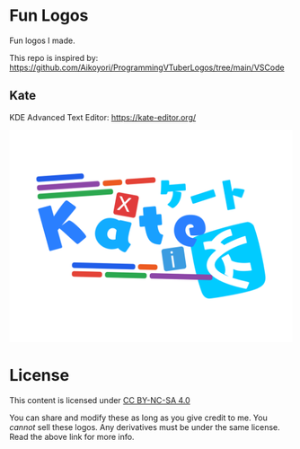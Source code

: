 # Fun Logos
Fun logos I made.

This repo is inspired by:
https://github.com/Aikoyori/ProgrammingVTuberLogos/tree/main/VSCode

## Kate
KDE Advanced Text Editor: https://kate-editor.org/

![kate logo](kate.svg)

# License
This content is licensed under [CC BY-NC-SA 4.0](https://creativecommons.org/licenses/by-nc-sa/4.0/deed.en)

You can share and modify these as long as you give credit to me. You *cannot*
sell these logos. Any derivatives must be under the same license. Read the
above link for more info.
